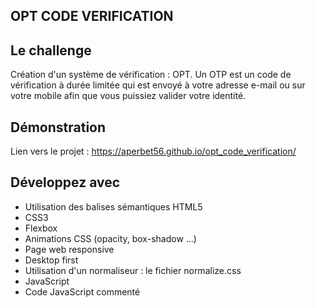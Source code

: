 ## OPT CODE VERIFICATION

## Le challenge

Création d'un système de vérification : OPT. Un OTP est un code de vérification à durée limitée qui est envoyé à votre adresse e-mail ou sur votre mobile afin que vous puissiez valider votre identité.

## Démonstration

Lien vers le projet : https://aperbet56.github.io/opt_code_verification/

## Développez avec

- Utilisation des balises sémantiques HTML5
- CSS3
- Flexbox
- Animations CSS (opacity, box-shadow ...)
- Page web responsive
- Desktop first
- Utilisation d'un normaliseur : le fichier normalize.css
- JavaScript
- Code JavaScript commenté
